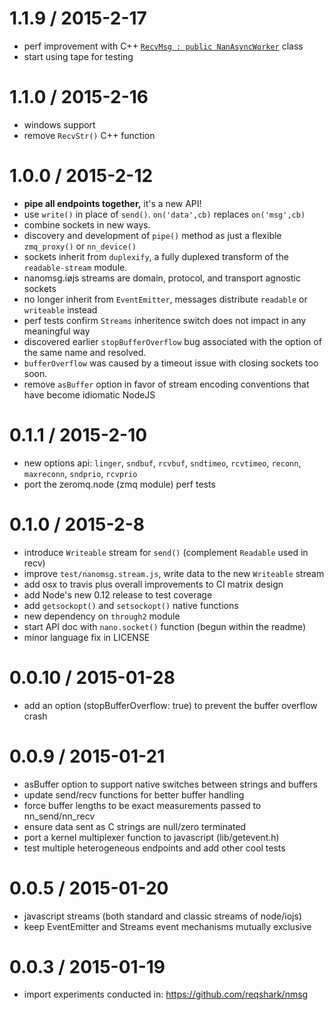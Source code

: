 1.1.9 / 2015-2-17
==================

* perf improvement with C++ [`RecvMsg : public NanAsyncWorker`](lib/nanomsg.cc) class
* start using tape for testing

1.1.0 / 2015-2-16
==================

* windows support
* remove `RecvStr()` C++ function

1.0.0 / 2015-2-12
==================

* **pipe all endpoints together,**  it's a new API!
* use `write()` in place of `send()`. `on('data',cb)` replaces `on('msg',cb)`
* combine sockets in new ways.
* discovery and development of `pipe()` method as just a flexible `zmq_proxy()` or `nn_device()`
* sockets inherit from `duplexify`, a fully duplexed transform of the `readable-stream` module.
* nanomsg.iøjs streams are domain, protocol, and transport agnostic sockets
* no longer inherit from `EventEmitter`, messages distribute `readable` or `writeable` instead
* perf tests confirm `Streams` inheritence switch does not impact in any meaningful way
* discovered earlier `stopBufferOverflow` bug associated with the option of the same name and resolved.
* `bufferOverflow` was caused by a timeout issue with closing sockets too soon.
* remove `asBuffer` option in favor of stream encoding conventions that have become idiomatic NodeJS

0.1.1 / 2015-2-10
==================

* new options api: `linger`, `sndbuf`, `rcvbuf`, `sndtimeo`, `rcvtimeo`, `reconn`, `maxreconn`, `sndprio`, `rcvprio`
* port the zeromq.node (zmq module) perf tests

0.1.0 / 2015-2-8
==================

* introduce `Writeable` stream for `send()` (complement `Readable` used in recv)
* improve `test/nanomsg.stream.js`, write data to the new `Writeable` stream
* add osx to travis plus overall improvements to CI matrix design
* add Node's new 0.12 release to test coverage
* add `getsockopt()` and `setsockopt()` native functions
* new dependency on `through2` module
* start API doc with `nano.socket()` function (begun within the readme)
* minor language fix in LICENSE

0.0.10 / 2015-01-28
==================

* add an option (stopBufferOverflow: true) to prevent the buffer overflow crash

0.0.9 / 2015-01-21
==================

 * asBuffer option to support native switches between strings and buffers
 * update send/recv functions for better buffer handling
 * force buffer lengths to be exact measurements passed to nn_send/nn_recv
 * ensure data sent as C strings are null/zero terminated
 * port a kernel multiplexer function to javascript (lib/getevent.h)
 * test multiple heterogeneous endpoints and add other cool tests

0.0.5 / 2015-01-20
==================

 * javascript streams (both standard and classic streams of node/iojs)
 * keep EventEmitter and Streams event mechanisms mutually exclusive

0.0.3 / 2015-01-19
==================

  * import experiments conducted in: https://github.com/reqshark/nmsg
